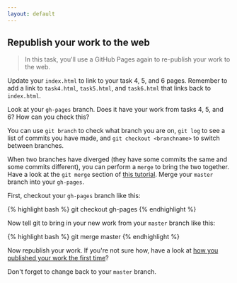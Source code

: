 ```yaml
---
layout: default
---
```


## Republish your work to the web

> In this task, you'll use a GitHub Pages again to re-publish your work to the web.

Update your `index.html` to link to your task 4, 5, and 6 pages. Remember to add a link to `task4.html`, `task5.html`, and `task6.html` that links back to `index.html`.

Look at your `gh-pages` branch. Does it have your work from tasks 4, 5, and 6? How can you check this?

You can use `git branch` to check what branch you are on, `git log` to see a list of commits you have made, and `git checkout <branchname>` to switch between branches.

When two branches have diverged (they have some commits the same and some commits different), you can perform a `merge` to bring the two together. Have a look at the `git merge` section of [this tutorial](https://www.atlassian.com/git/tutorials/using-branches/git-merge). Merge your `master` branch into your `gh-pages`.

First, checkout your `gh-pages` branch like this:

{% highlight bash %}
git checkout gh-pages
{% endhighlight %}

Now tell git to bring in your new work from your `master` branch like this:

{% highlight bash %}
git merge master
{% endhighlight %}

Now republish your work. If you're not sure how, have a look at [how you published your work the first time](publish-your-code-to-a-website.md#publishing-using-github-pages)?

Don't forget to change back to your `master` branch.
